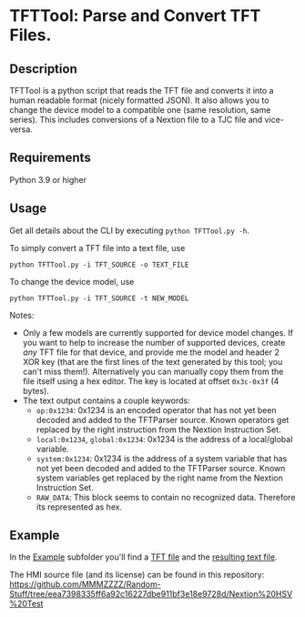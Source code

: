 # TFTTool: Parse and Convert TFT Files.

## Description

TFTTool is a python script that reads the TFT file and converts it into a human readable format (nicely formatted JSON). It also allows you to change the device model to a compatible one (same resolution, same series). This includes conversions of a Nextion file to a TJC file and vice-versa.

## Requirements

Python 3.9 or higher

## Usage

Get all details about the CLI by executing `python TFTTool.py -h`.

To simply convert a TFT file into a text file, use 

```
python TFTTool.py -i TFT_SOURCE -o TEXT_FILE
```

To change the device model, use 

```
python TFTTool.py -i TFT_SOURCE -t NEW_MODEL
```

Notes:
* Only a few models are currently supported for device model changes. If you want to help to increase the number of supported devices, create *any* TFT file for that device, and provide me the model and header 2 XOR key (that are the first lines of the text generated by this tool; you can't miss them!). Alternatively you can manually copy them from the file itself using a hex editor. The key is located at offset `0x3c-0x3f` (4 bytes).
* The text output contains a couple keywords:
	* `op:0x1234`: 0x1234 is an encoded operator that has not yet been decoded and added to the TFTParser source. Known operators get replaced by the right instruction from the Nextion Instruction Set.
	* `local:0x1234`, `global:0x1234`: 0x1234 is the address of a local/global variable.
	* `system:0x1234`: 0x1234 is the address of a system variable that has not yet been decoded and added to the TFTParser source. Known system variables get replaced by the right name from the Nextion Instruction Set.
	* `RAW_DATA`: This block seems to contain no recognized data. Therefore its represented as hex.

## Example

In the [Example](./Example) subfolder you'll find a [TFT file](./Example/HSV%20Test.tft) and the [resulting text file](./Example/HSV%20Test.txt). 

The HMI source file (and its license) can be found in this repository: https://github.com/MMMZZZZ/Random-Stuff/tree/eea7398335ff6a92c16227dbe911bf3e18e9728d/Nextion%20HSV%20Test
